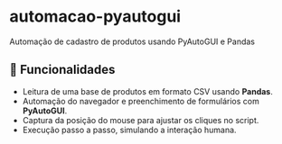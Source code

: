 # automacao-pyautogui
 Automação de cadastro de produtos usando PyAutoGUI e Pandas

 ## 📌 Funcionalidades

- Leitura de uma base de produtos em formato CSV usando **Pandas**.
- Automação do navegador e preenchimento de formulários com **PyAutoGUI**.
- Captura da posição do mouse para ajustar os cliques no script.
- Execução passo a passo, simulando a interação humana.
